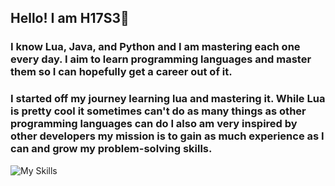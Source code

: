 ## Hello! I am H17S3👋
### I know Lua, Java, and Python and I am mastering each one every day. I aim to learn programming languages and master them so I can hopefully get a career out of it.
### I started off my journey learning lua and mastering it. While Lua is pretty cool it sometimes can't do as many things as other programming languages can do I also am very inspired by other developers my mission is to gain as much experience as I can and grow my problem-solving skills.  
![My Skills](https://skillicons.dev/icons?i=lua,python,java)

